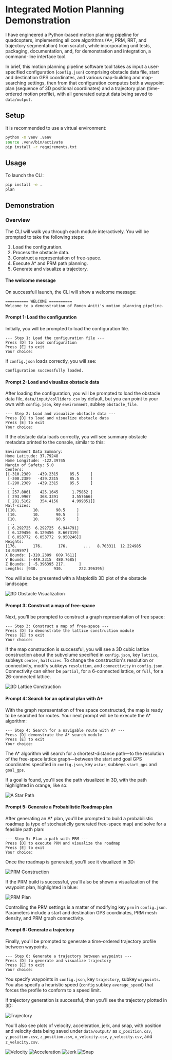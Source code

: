# Integrated Motion Planning Demonstration
I have engineered a Python-based motion planning pipeline for quadcopters, implementing all core algorithms (A*, PRM, RRT, and trajectory segmentation) from scratch, while incorporating unit tests, packaging, documentation, and, for demonstration and integration, a command-line interface tool. 

In brief, this motion planning pipeline software tool takes as input a user-specified configuration (`config.json`) comprising obstacle data file, start and destination GPS coordinates, and various map-building and map-searching settings, then from that configuration computes both a waypoint plan (sequence of 3D positional coordinates) and a trajectory plan (time-ordered motion profile), with all generated output data being saved to `data/output`. 

## Setup
It is recommended to use a virtual environment:

```bash 
python -m venv .venv
source .venv/bin/activate
pip install -r requirements.txt
```

## Usage
To launch the CLI:

```bash
pip install -e .
plan
```

## Demonstration 

### Overview

The CLI will walk you through each module interactively. You will be prompted to take the following steps:

1. Load the configuration.
2. Process the obstacle data.
3. Construct a representation of free-space. 
4. Execute A* and PRM path planning. 
5. Generate and visualize a trajectory.

#### The welcome message
On successfull launch, the CLI will show a welcome message: 
```
========== WELCOME ========== 
Welcome to a demonstration of Ronen Aniti's motion planning pipeline.
```

#### Prompt 1: Load the configuration
Initially, you will be prompted to load the configuration file.

```
--- Step 1: Load the configuration file ---
Press [D] to load configuration
Press [E] to exit
Your choice: 

```

If `config.json` loads correctly, you will see: 
```
Configuration successfully loaded.
```

#### Prompt 2: Load and visualize obstacle data
After loading the configuration, you will be prompted to load the obstacle data file, `data/input/colliders.csv` by default, but you can point to your own with `config.json`, key `environment`, subkey `obstacle_file`. 

```
--- Step 2: Load and visualize obstacle data ---
Press [D] to load and visualize obstacle data
Press [E] to exit
Your choice: 

```

If the obstacle data loads correctly, you will see summary obstacle metadata printed to the console, similar to this: 

```
Environment Data Summary:
Home Latitude: 37.79248
Home Longitude: -122.39745
Margin of Safety: 5.0
Centers: 
[[-310.2389   -439.2315     85.5     ]
 [-300.2389   -439.2315     85.5     ]
 [-290.2389   -439.2315     85.5     ]
 ...
 [ 257.8061    425.1645      1.75852 ]
 [ 293.9967    368.3391      3.557666]
 [ 281.5162    354.4156      4.999351]]
Half-sizes: 
[[10.       10.       90.5     ]
 [10.       10.       90.5     ]
 [10.       10.       90.5     ]
 ...
 [ 6.292725  6.292725  6.944791]
 [ 6.129456  6.129456  8.667319]
 [ 6.053772  6.053772  9.950246]]
Heights: 
[176.       176.       176.       ...   8.703311  12.224985  14.949597]
X Bounds: [-320.2389  609.7611]
Y Bounds: [-449.2315  480.7685]
Z Bounds: [ -5.396395 217.      ]
Lengths: [930.       930.       222.396395]

```

You will also be presented with a Matplotlib 3D plot of the obstacle landscape: 

![3D Obstacle Visualization](docs/3D_Obstacle_Visualization.png)

#### Prompt 3: Construct a map of free-space
Next, you'll be prompted to construct a graph representation of free space: 

```
--- Step 3: Construct a map of free-space ---
Press [D] to demonstrate the lattice construction module
Press [E] to exit
Your choice: 

```

If the map construction is successful, you will see a 3D cubic lattice construction about the subvolume specified in `config.json`, key `lattice`, subkeys `center`, `halfsizes`. To change the construction's resolution or connectivity, modify subkeys `resolution`, and `connectivity` in `config.json`. Connectivity can either be `partial`, for a 6-connected lattice, or `full`, for a 26-connected lattice.

![3D Lattice Construction](docs/3D_Lattice.png)

#### Prompt 4: Search for an optimal plan with A*
With the graph representation of free space constructed, the map is ready to be searched for routes. Your next prompt will be to execute the A* algorithm: 

```
--- Step 4: Search for a navigable route with A* ---
Press [D] demonstrate the A* search module
Press [E] to exit
Your choice: 

```
The A* algorithm will search for a shortest-distance path—to the resolution of the free-space lattice graph—between the start and goal GPS coordinates specified in `config.json`, key `astar`, subkeys `start_gps` and `goal_gps`. 

If a goal is found, you'll see the path visualized in 3D, with the path highlighted in orange, like so: 

![A Star Path](docs/AStar.png)

#### Prompt 5: Generate a Probabilistic Roadmap plan
After generating an A* plan, you'll be prompted to build a probabilistic roadmap (a type of stochasticlly generated free-space map) and solve for a feasible path plan:

```
--- Step 5: Plan a path with PRM ---
Press [D] to execute PRM and visualize the roadmap
Press [E] to exit
Your choice: 
```

Once the roadmap is generated, you'll see it visualized in 3D: 

![PRM Construction](docs/PRM.png)

If the PRM build is successful, you'll also be shown a visualization of the waypoint plan, highlighted in blue: 

![PRM Plan](docs/PRM_Plan.png)

Controlling the PRM settings is a matter of modifying key `prm` in `config.json`. Parameters include a start and destination GPS coordinates, PRM mesh density, and PRM graph connectivity.

#### Prompt 6: Generate a trajectory
Finally, you'll be prompted to generate a time-ordered trajectory profile between waypoints. 

```
--- Step 6: Generate a trajectory between waypoints ---
Press [D] to generate and visualize trajectory
Press [E] to exit
Your choice: 

```

You specify waypoints in `config.json`, key `trajectory`, subkey `waypoints`. You also specify a heuristic speed (`config` subkey `average_speed`) that forces the profile to conform to a speed limit. 


If trajectory generation is successful, then you'll see the trajectory plotted in 3D:

![Trajectory](docs/Trajectory.png)

You'll also see plots of velocity, acceleration, jerk, and snap, with position and velocity data being saved under `data/output/` as `x_position.csv`, `y_position.csv`, `z_position.csv`, `x_velocity.csv`, `y_velocity.csv`, and `z_velocity.csv`. 

![Velocity](docs/Velocity.png)
![Acceleration](docs/Acceleration.png)
![Jerk](docs/Jerk.png)
![Snap](docs/Snap.png)

